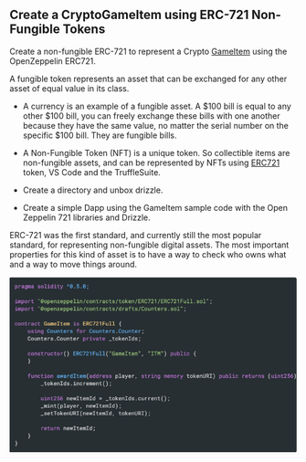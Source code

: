 Create a CryptoGameItem using ERC-721 Non-Fungible Tokens
---------------------------------------------------------

Create a non-fungible ERC-721 to represent a Crypto [GameItem](https://docs.openzeppelin.com/contracts/2.x/erc721) using the OpenZeppelin ERC721.

A fungible token represents an asset that can be exchanged for any other asset of equal value in its class.

-   A currency is an example of a fungible asset. A $100 bill is equal to any other $100 bill, you can freely exchange these bills with one another because they have the same value, no matter the serial number on the specific $100 bill. They are fungible bills.

-   A Non-Fungible Token (NFT) is a unique token. So collectible items are non-fungible assets, and can be represented by NFTs using [ERC721](http://erc721.org) token, VS Code and the TruffleSuite.

-   Create a directory and unbox drizzle.

-   Create a simple Dapp using the GameItem sample code with the Open Zeppelin 721 libraries and Drizzle.

ERC-721 was the first standard, and currently still the most popular standard, for representing non-fungible digital assets. The most important properties for this kind of asset is to have a way to check who owns what and a way to move things around.

![](Images\image18.png)
